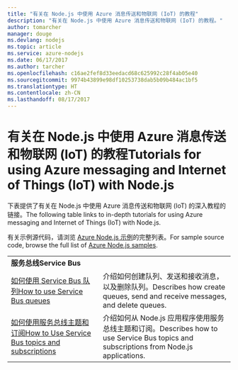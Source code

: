 ```yaml
---
title: "有关在 Node.js 中使用 Azure 消息传送和物联网 (IoT) 的教程"
description: "有关在 Node.js 中使用 Azure 消息传送和物联网 (IoT) 的教程。"
author: tomarcher
manager: douge
ms.devlang: nodejs
ms.topic: article
ms.service: azure-nodejs
ms.date: 06/17/2017
ms.author: tarcher
ms.openlocfilehash: c16ae2fef8d33eedacd68c625992c28f4ab05e40
ms.sourcegitcommit: 9974b43899e98df10253738dab5b09b484ac1bf5
ms.translationtype: HT
ms.contentlocale: zh-CN
ms.lasthandoff: 08/17/2017
---
```

# <a name="tutorials-for-using-azure-messaging-and-internet-of-things-iot-with-nodejs"></a><span data-ttu-id="46c7e-103">有关在 Node.js 中使用 Azure 消息传送和物联网 (IoT) 的教程</span><span class="sxs-lookup"><span data-stu-id="46c7e-103">Tutorials for using Azure messaging and Internet of Things (IoT) with Node.js</span></span>

<span data-ttu-id="46c7e-104">下表提供了有关在 Node.js 中使用 Azure 消息传送和物联网 (IoT) 的深入教程的链接。</span><span class="sxs-lookup"><span data-stu-id="46c7e-104">The following table links to in-depth tutorials for using Azure messaging and Internet of Things (IoT) with Node.js.</span></span>

<span data-ttu-id="46c7e-105">有关示例源代码，请浏览 [Azure Node.js 示例](https://azure.microsoft.com/resources/samples/?term=nodejs)的完整列表。</span><span class="sxs-lookup"><span data-stu-id="46c7e-105">For sample source code, browse the full list of [Azure Node.js samples](https://azure.microsoft.com/resources/samples/?term=nodejs).</span></span>

| | |
|---|---|
| <span data-ttu-id="46c7e-106">**服务总线**</span><span class="sxs-lookup"><span data-stu-id="46c7e-106">**Service Bus**</span></span> ||
| [<span data-ttu-id="46c7e-107">如何使用 Service Bus 队列</span><span class="sxs-lookup"><span data-stu-id="46c7e-107">How to use Service Bus queues</span></span>](http://docs.microsoft.com/azure/service-bus-messaging/service-bus-nodejs-how-to-use-queues?toc=/azure/node/toc.json&bc=/azure/node/toc.json) | <span data-ttu-id="46c7e-108">介绍如何创建队列、发送和接收消息，以及删除队列。</span><span class="sxs-lookup"><span data-stu-id="46c7e-108">Describes how create queues, send and receive messages, and delete queues.</span></span> |
| [<span data-ttu-id="46c7e-109">如何使用服务总线主题和订阅</span><span class="sxs-lookup"><span data-stu-id="46c7e-109">How to Use Service Bus topics and subscriptions</span></span>](http://docs.microsoft.com/azure/service-bus-messaging/service-bus-nodejs-how-to-use-topics-subscriptions?toc=/azure/node/toc.json&bc=/azure/node/toc.json) | <span data-ttu-id="46c7e-110">介绍如何从 Node.js 应用程序使用服务总线主题和订阅。</span><span class="sxs-lookup"><span data-stu-id="46c7e-110">Describes how to use Service Bus topics and subscriptions from Node.js applications.</span></span> |
